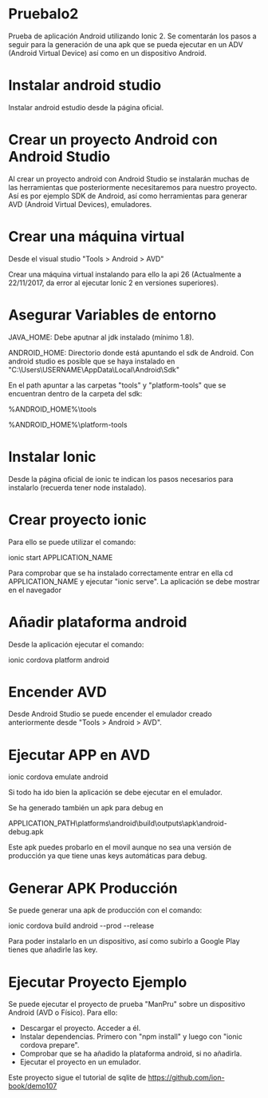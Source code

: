 # PruebaIo2
Prueba de aplicación Android utilizando Ionic 2. Se comentarán los pasos a seguir para la generación de una apk que se pueda ejecutar en un ADV (Android Virtual Device) así como en un dispositivo Android.

# Instalar android studio
Instalar android estudio desde la página oficial.

# Crear un proyecto Android con Android Studio
Al crear un proyecto android con Android Studio se instalarán muchas de las herramientas que posteriormente necesitaremos para nuestro proyecto. Así es por ejemplo SDK de Android, así como herramientas para generar AVD (Android Virtual Devices), emuladores.

# Crear una máquina virtual
Desde el visual studio "Tools > Android > AVD"

Crear una máquina virtual instalando para ello la api 26 (Actualmente a 22/11/2017, da error al ejecutar Ionic 2 en versiones superiores).

# Asegurar Variables de entorno
JAVA_HOME: Debe aputnar al jdk instalado (mínimo 1.8).

ANDROID_HOME: Directorio donde está apuntando el sdk de Android. Con android studio es posible que se haya instalado en "C:\Users\USERNAME\AppData\Local\Android\Sdk"

En el path apuntar a las carpetas "tools" y "platform-tools" que se encuentran dentro de la carpeta del sdk:

  %ANDROID_HOME%\tools
  
  %ANDROID_HOME%\platform-tools

# Instalar Ionic
Desde la página oficial de ionic te indican los pasos necesarios para instalarlo (recuerda tener node instalado).

# Crear proyecto ionic
Para ello se puede utilizar el comando:

ionic start APPLICATION_NAME

Para comprobar que se ha instalado correctamente entrar en ella cd APPLICATION_NAME y ejecutar "ionic serve". La aplicación se debe mostrar en el navegador

# Añadir plataforma android
Desde la aplicación ejecutar el comando:

  ionic cordova platform android
  
# Encender AVD
Desde Android Studio se puede encender el emulador creado anteriormente desde "Tools > Android > AVD".

# Ejecutar APP en AVD
ionic cordova emulate android

Si todo ha ido bien la aplicación se debe ejecutar en el emulador.

Se ha generado también un apk para debug en 
  
APPLICATION_PATH\platforms\android\build\outputs\apk\android-debug.apk

Este apk puedes probarlo en el movil aunque no sea una versión de producción ya que tiene unas keys automáticas para debug.

# Generar APK Producción
Se puede generar una apk de producción con el comando:

  ionic cordova build android --prod --release
  
Para poder instalarlo en un dispositivo, así como subirlo a Google Play tienes que añadirle las key.

# Ejecutar Proyecto Ejemplo
Se puede ejecutar el proyecto de prueba "ManPru" sobre un dispositivo Android (AVD o Físico). Para ello:

- Descargar el proyecto. Acceder a él.
- Instalar dependencias. Primero con "npm install" y luego con "ionic cordova prepare".
- Comprobar que se ha añadido la plataforma android, si no añadirla.
- Ejecutar el proyecto en un emulador.

Este proyecto sigue el tutorial de sqlite de https://github.com/ion-book/demo107

